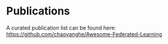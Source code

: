 # Publications

A curated publication list can be found here: https://github.com/chaoyanghe/Awesome-Federated-Learning
